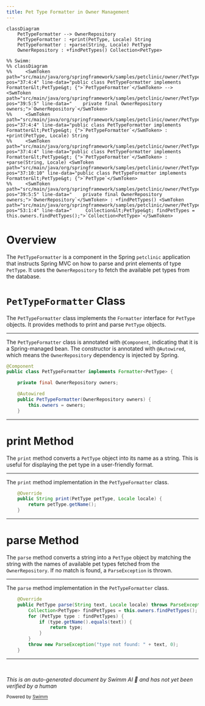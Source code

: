 ```yaml
---
title: Pet Type Formatter in Owner Management
---
```

```mermaid
classDiagram
    PetTypeFormatter --> OwnerRepository
    PetTypeFormatter : +print(PetType, Locale) String
    PetTypeFormatter : +parse(String, Locale) PetType
    OwnerRepository : +findPetTypes() Collection<PetType>

%% Swimm:
%% classDiagram
%%     <SwmToken path="src/main/java/org/springframework/samples/petclinic/owner/PetTypeFormatter.java" pos="37:4:4" line-data="public class PetTypeFormatter implements Formatter&lt;PetType&gt; {">`PetTypeFormatter`</SwmToken> --> <SwmToken path="src/main/java/org/springframework/samples/petclinic/owner/PetTypeFormatter.java" pos="39:5:5" line-data="	private final OwnerRepository owners;">`OwnerRepository`</SwmToken>
%%     <SwmToken path="src/main/java/org/springframework/samples/petclinic/owner/PetTypeFormatter.java" pos="37:4:4" line-data="public class PetTypeFormatter implements Formatter&lt;PetType&gt; {">`PetTypeFormatter`</SwmToken> : +print(PetType, Locale) String
%%     <SwmToken path="src/main/java/org/springframework/samples/petclinic/owner/PetTypeFormatter.java" pos="37:4:4" line-data="public class PetTypeFormatter implements Formatter&lt;PetType&gt; {">`PetTypeFormatter`</SwmToken> : +parse(String, Locale) <SwmToken path="src/main/java/org/springframework/samples/petclinic/owner/PetTypeFormatter.java" pos="37:10:10" line-data="public class PetTypeFormatter implements Formatter&lt;PetType&gt; {">`PetType`</SwmToken>
%%     <SwmToken path="src/main/java/org/springframework/samples/petclinic/owner/PetTypeFormatter.java" pos="39:5:5" line-data="	private final OwnerRepository owners;">`OwnerRepository`</SwmToken> : +findPetTypes() <SwmToken path="src/main/java/org/springframework/samples/petclinic/owner/PetTypeFormatter.java" pos="53:1:4" line-data="		Collection&lt;PetType&gt; findPetTypes = this.owners.findPetTypes();">`Collection<PetType>`</SwmToken>
```

# Overview

The <SwmToken path="src/main/java/org/springframework/samples/petclinic/owner/PetTypeFormatter.java" pos="37:4:4" line-data="public class PetTypeFormatter implements Formatter&lt;PetType&gt; {">`PetTypeFormatter`</SwmToken> is a component in the Spring <SwmToken path="src/main/java/org/springframework/samples/petclinic/owner/PetTypeFormatter.java" pos="16:8:8" line-data="package org.springframework.samples.petclinic.owner;">`petclinic`</SwmToken> application that instructs Spring MVC on how to parse and print elements of type <SwmToken path="src/main/java/org/springframework/samples/petclinic/owner/PetTypeFormatter.java" pos="37:10:10" line-data="public class PetTypeFormatter implements Formatter&lt;PetType&gt; {">`PetType`</SwmToken>. It uses the <SwmToken path="src/main/java/org/springframework/samples/petclinic/owner/PetTypeFormatter.java" pos="39:5:5" line-data="	private final OwnerRepository owners;">`OwnerRepository`</SwmToken> to fetch the available pet types from the database.

# <SwmToken path="src/main/java/org/springframework/samples/petclinic/owner/PetTypeFormatter.java" pos="37:4:4" line-data="public class PetTypeFormatter implements Formatter&lt;PetType&gt; {">`PetTypeFormatter`</SwmToken> Class

The <SwmToken path="src/main/java/org/springframework/samples/petclinic/owner/PetTypeFormatter.java" pos="37:4:4" line-data="public class PetTypeFormatter implements Formatter&lt;PetType&gt; {">`PetTypeFormatter`</SwmToken> class implements the <SwmToken path="src/main/java/org/springframework/samples/petclinic/owner/PetTypeFormatter.java" pos="37:8:8" line-data="public class PetTypeFormatter implements Formatter&lt;PetType&gt; {">`Formatter`</SwmToken> interface for <SwmToken path="src/main/java/org/springframework/samples/petclinic/owner/PetTypeFormatter.java" pos="37:10:10" line-data="public class PetTypeFormatter implements Formatter&lt;PetType&gt; {">`PetType`</SwmToken> objects. It provides methods to print and parse <SwmToken path="src/main/java/org/springframework/samples/petclinic/owner/PetTypeFormatter.java" pos="37:10:10" line-data="public class PetTypeFormatter implements Formatter&lt;PetType&gt; {">`PetType`</SwmToken> objects.

<SwmSnippet path="/src/main/java/org/springframework/samples/petclinic/owner/PetTypeFormatter.java" line="36">

---

The <SwmToken path="src/main/java/org/springframework/samples/petclinic/owner/PetTypeFormatter.java" pos="37:4:4" line-data="public class PetTypeFormatter implements Formatter&lt;PetType&gt; {">`PetTypeFormatter`</SwmToken> class is annotated with <SwmToken path="src/main/java/org/springframework/samples/petclinic/owner/PetTypeFormatter.java" pos="36:0:1" line-data="@Component">`@Component`</SwmToken>, indicating that it is a Spring-managed bean. The constructor is annotated with <SwmToken path="src/main/java/org/springframework/samples/petclinic/owner/PetTypeFormatter.java" pos="41:1:2" line-data="	@Autowired">`@Autowired`</SwmToken>, which means the <SwmToken path="src/main/java/org/springframework/samples/petclinic/owner/PetTypeFormatter.java" pos="39:5:5" line-data="	private final OwnerRepository owners;">`OwnerRepository`</SwmToken> dependency is injected by Spring.

```java
@Component
public class PetTypeFormatter implements Formatter<PetType> {

	private final OwnerRepository owners;

	@Autowired
	public PetTypeFormatter(OwnerRepository owners) {
		this.owners = owners;
	}
```

---

</SwmSnippet>

# print Method

The <SwmToken path="src/main/java/org/springframework/samples/petclinic/owner/PetTypeFormatter.java" pos="47:5:5" line-data="	public String print(PetType petType, Locale locale) {">`print`</SwmToken> method converts a <SwmToken path="src/main/java/org/springframework/samples/petclinic/owner/PetTypeFormatter.java" pos="37:10:10" line-data="public class PetTypeFormatter implements Formatter&lt;PetType&gt; {">`PetType`</SwmToken> object into its name as a string. This is useful for displaying the pet type in a user-friendly format.

<SwmSnippet path="/src/main/java/org/springframework/samples/petclinic/owner/PetTypeFormatter.java" line="46">

---

The <SwmToken path="src/main/java/org/springframework/samples/petclinic/owner/PetTypeFormatter.java" pos="47:5:5" line-data="	public String print(PetType petType, Locale locale) {">`print`</SwmToken> method implementation in the <SwmToken path="src/main/java/org/springframework/samples/petclinic/owner/PetTypeFormatter.java" pos="37:4:4" line-data="public class PetTypeFormatter implements Formatter&lt;PetType&gt; {">`PetTypeFormatter`</SwmToken> class.

```java
	@Override
	public String print(PetType petType, Locale locale) {
		return petType.getName();
	}
```

---

</SwmSnippet>

# parse Method

The <SwmToken path="src/main/java/org/springframework/samples/petclinic/owner/PetTypeFormatter.java" pos="52:5:5" line-data="	public PetType parse(String text, Locale locale) throws ParseException {">`parse`</SwmToken> method converts a string into a <SwmToken path="src/main/java/org/springframework/samples/petclinic/owner/PetTypeFormatter.java" pos="37:10:10" line-data="public class PetTypeFormatter implements Formatter&lt;PetType&gt; {">`PetType`</SwmToken> object by matching the string with the names of available pet types fetched from the <SwmToken path="src/main/java/org/springframework/samples/petclinic/owner/PetTypeFormatter.java" pos="39:5:5" line-data="	private final OwnerRepository owners;">`OwnerRepository`</SwmToken>. If no match is found, a <SwmToken path="src/main/java/org/springframework/samples/petclinic/owner/PetTypeFormatter.java" pos="52:19:19" line-data="	public PetType parse(String text, Locale locale) throws ParseException {">`ParseException`</SwmToken> is thrown.

<SwmSnippet path="/src/main/java/org/springframework/samples/petclinic/owner/PetTypeFormatter.java" line="51">

---

The <SwmToken path="src/main/java/org/springframework/samples/petclinic/owner/PetTypeFormatter.java" pos="52:5:5" line-data="	public PetType parse(String text, Locale locale) throws ParseException {">`parse`</SwmToken> method implementation in the <SwmToken path="src/main/java/org/springframework/samples/petclinic/owner/PetTypeFormatter.java" pos="37:4:4" line-data="public class PetTypeFormatter implements Formatter&lt;PetType&gt; {">`PetTypeFormatter`</SwmToken> class.

```java
	@Override
	public PetType parse(String text, Locale locale) throws ParseException {
		Collection<PetType> findPetTypes = this.owners.findPetTypes();
		for (PetType type : findPetTypes) {
			if (type.getName().equals(text)) {
				return type;
			}
		}
		throw new ParseException("type not found: " + text, 0);
	}
```

---

</SwmSnippet>

&nbsp;

*This is an auto-generated document by Swimm AI 🌊 and has not yet been verified by a human*

<SwmMeta version="3.0.0" repo-id="Z2l0aHViJTNBJTNBc3ByaW5nLXBldGNsaW5pYyUzQSUzQVN3aW1tLURlbW8=" repo-name="spring-petclinic"><sup>Powered by [Swimm](/)</sup></SwmMeta>
